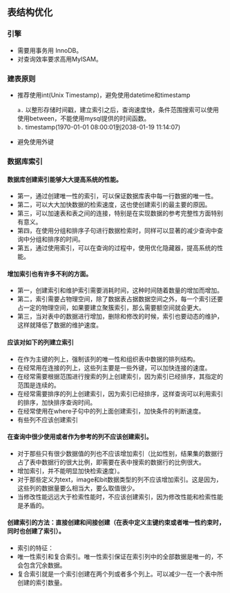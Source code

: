 ## 表结构优化

### 引擎
- 需要用事务用 InnoDB。
- 对查询效率要求高用MyISAM。

### 建表原则
- 推荐使用int(Unix Timestamp)，避免使用datetime和timestamp<br>

  `a.` 以整形存储时间戳，建立索引之后，查询速度快，条件范围搜索可以使用使用between，不能使用mysql提供的时间函数。<br>
  `b.` timestamp(1970-01-01 08:00:01到2038-01-19 11:14:07)

- 避免使用外键<br>  
###  数据库索引
####  数据库创建索引能够大大提高系统的性能。
- 第一，通过创建唯一性的索引，可以保证数据库表中每一行数据的唯一性。
- 第二，可以大大加快数据的检索速度，这也使创建索引的最主要的原因。
- 第三，可以加速表和表之间的连接，特别是在实现数据的参考完整性方面特别有意义。
- 第四，在使用分组和排序子句进行数据检索时，同样可以显著的减少查询中查询中分组和排序的时间。
- 第五，通过使用索引，可以在查询的过程中，使用优化隐藏器，提高系统的性能。

####  增加索引也有许多不利的方面。
- 第一，创建索引和维护索引需要消耗时间，这种时间随着数量的增加而增加。
- 第二，索引需要占物理空间，除了数据表占据数据空间之外，每一个索引还要占一定的物理空间，如果要建立聚簇索引，那么需要额空间就会更大。
- 第三，当对表中的数据进行增加，删除和修改的时候，索引也要动态的维护，这样就降低了数据的维护速度。

####  应该对如下的列建立索引

- 在作为主键的列上，强制该列的唯一性和组织表中数据的排列结构。
- 在经常用在连接的列上，这些列主要是一些外键，可以加快连接的速度。
- 在经常需要根据范围进行搜索的列上创建索引，因为索引已经排序，其指定的范围是连续的。
- 在经常需要排序的列上创建索引，因为索引已经排序，这样查询可以利用索引的排序，加快排序查询时间。
- 在经常使用在where子句中的列上面创建索引，加快条件的判断速度。
- 有些列不应该创建索引

####  在查询中很少使用或者作为参考的列不应该创建索引。
- 对于那些只有很少数据值的列也不应该增加索引（比如性别，结果集的数据行占了表中数据行的很大比例，即需要在表中搜索的数据行的比例很大。
- 增加索引，并不能明显加快检索速度）。
- 对于那些定义为text，image和bit数据类型的列不应该增加索引。这是因为，这些列的数据量要么相当大，要么取值很少。
- 当修改性能远远大于检索性能时，不应该创建索引，因为修改性能和检索性能是矛盾的。

#### 创建索引的方法：直接创建和间接创建（在表中定义主键约束或者唯一性约束时，同时也创建了索引）。
- 索引的特征：
-  唯一性索引和复合索引。唯一性索引保证在索引列中的全部数据是唯一的，不会包含冗余数据。
-  复合索引就是一个索引创建在两个列或者多个列上。可以减少一在一个表中所创建的索引数量。  
  
  
  
